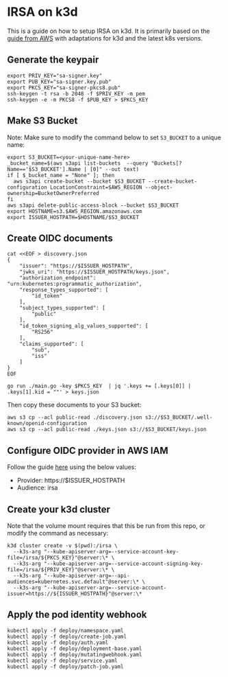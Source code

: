 # IRSA on k3d

This is a guide on how to setup IRSA on k3d. It is primarily based on the [guide from AWS](https://github.com/aws/amazon-eks-pod-identity-webhook/blob/master/SELF_HOSTED_SETUP.md) with adaptations for k3d and the latest k8s versions.

## Generate the keypair

```console
export PRIV_KEY="sa-signer.key"
export PUB_KEY="sa-signer.key.pub"
export PKCS_KEY="sa-signer-pkcs8.pub"
ssh-keygen -t rsa -b 2048 -f $PRIV_KEY -m pem
ssh-keygen -e -m PKCS8 -f $PUB_KEY > $PKCS_KEY
```

## Make S3 Bucket

Note: Make sure to modify the command below to set `S3_BUCKET` to a unique name:

```console
export S3_BUCKET=<your-unique-name-here>
_bucket_name=$(aws s3api list-buckets  --query "Buckets[?Name=='$S3_BUCKET'].Name | [0]" --out text)
if [ $_bucket_name = "None" ]; then
  aws s3api create-bucket --bucket $S3_BUCKET --create-bucket-configuration LocationConstraint=$AWS_REGION --object-ownership=BucketOwnerPreferred
fi
aws s3api delete-public-access-block --bucket $S3_BUCKET
export HOSTNAME=s3.$AWS_REGION.amazonaws.com
export ISSUER_HOSTPATH=$HOSTNAME/$S3_BUCKET
```

## Create OIDC documents

```console
cat <<EOF > discovery.json
{
    "issuer": "https://$ISSUER_HOSTPATH",
    "jwks_uri": "https://$ISSUER_HOSTPATH/keys.json",
    "authorization_endpoint": "urn:kubernetes:programmatic_authorization",
    "response_types_supported": [
        "id_token"
    ],
    "subject_types_supported": [
        "public"
    ],
    "id_token_signing_alg_values_supported": [
        "RS256"
    ],
    "claims_supported": [
        "sub",
        "iss"
    ]
}
EOF
```

```console
go run ./main.go -key $PKCS_KEY  | jq '.keys += [.keys[0]] | .keys[1].kid = ""' > keys.json
```

Then copy these documents to your S3 bucket:

```console
aws s3 cp --acl public-read ./discovery.json s3://$S3_BUCKET/.well-known/openid-configuration
aws s3 cp --acl public-read ./keys.json s3://$S3_BUCKET/keys.json
```

## Configure OIDC provider in AWS IAM

Follow the guide [here](https://docs.aws.amazon.com/IAM/latest/UserGuide/id_roles_providers_create_oidc.html) using the below values:
- Provider: https://$ISSUER_HOSTPATH
- Audience: irsa

## Create your k3d cluster

Note that the volume mount requires that this be run from this repo, or modify the command as necessary:

```console
k3d cluster create -v $(pwd):/irsa \
  --k3s-arg "--kube-apiserver-arg=--service-account-key-file=/irsa/${PKCS_KEY}"@server:\* \
  --k3s-arg "--kube-apiserver-arg=--service-account-signing-key-file=/irsa/${PRIV_KEY}"@server:\* \
  --k3s-arg "--kube-apiserver-arg=--api-audiences=kubernetes.svc.default"@server:\* \
  --k3s-arg "--kube-apiserver-arg=--service-account-issuer=https://${ISSUER_HOSTPATH}"@server:\*
```

## Apply the pod identity webhook

```console
kubectl apply -f deploy/namespace.yaml
kubectl apply -f deploy/create-job.yaml
kubectl apply -f deploy/auth.yaml
kubectl apply -f deploy/deployment-base.yaml
kubectl apply -f deploy/mutatingwebhook.yaml
kubectl apply -f deploy/service.yaml
kubectl apply -f deploy/patch-job.yaml
```

